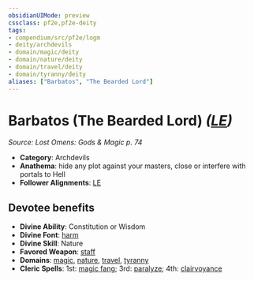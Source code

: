 ```yaml
---
obsidianUIMode: preview
cssclass: pf2e,pf2e-deity
tags:
- compendium/src/pf2e/logm
- deity/archdevils
- domain/magic/deity
- domain/nature/deity
- domain/travel/deity
- domain/tyranny/deity
aliases: ["Barbatos", "The Bearded Lord"]
---
```

# Barbatos (The Bearded Lord) *([LE](/rules/traits/lawful-evil-b1.md))*  
*Source: Lost Omens: Gods & Magic p. 74*  

- **Category**: Archdevils
- **Anathema**: hide any plot against your masters, close or interfere with portals to Hell
- **Follower Alignments**: [LE](/rules/traits/lawful-evil-b1.md)

## Devotee benefits

- **Divine Ability**: Constitution or Wisdom
- **Divine Font**: [harm](/compendium/spells/harm.md)
- **Divine Skill**: Nature
- **Favored Weapon**: [staff](/compendium/equipment/items/staff.md)
- **Domains**: [magic](/compendium/setting/domains.md#Magic), [nature](/compendium/setting/domains.md#Nature), [travel](/compendium/setting/domains.md#Travel), [tyranny](/compendium/setting/domains.md#Tyranny)
- **Cleric Spells**: 1st: [magic fang](/compendium/spells/magic-fang.md); 3rd: [paralyze](/compendium/spells/paralyze.md); 4th: [clairvoyance](/compendium/spells/clairvoyance.md)